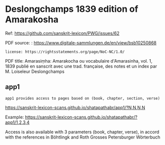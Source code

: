 
# Deslongchamps 1839 edition of Amarakosha

Ref: https://github.com/sanskrit-lexicon/PWG/issues/62

PDF source: : https://www.digitale-sammlungen.de/en/view/bsb10250868

    license: https://rightsstatements.org/page/NoC-NC/1.0/
      

PDF title: Amarasiṃha: Amarakocha ou vocabulaire d'Amarasinha, vol. 1, 1839
           publié en sanscrit avec une trad. française, des notes et un index par M. Loiseleur Deslongchamps

## app1
    app1 provides access to pages based on (book, chapter, section, verse)

https://sanskrit-lexicon-scans.github.io/shatapathabr/app1/?N,N,N,N

Example: https://sanskrit-lexicon-scans.github.io/shatapathabr/?app1/1,2,3,4

Access is also available with 3 parameters (book, chapter, verse), in
accord with the references in Böhtlingk and Roth Grosses Petersburger Wörterbuch
